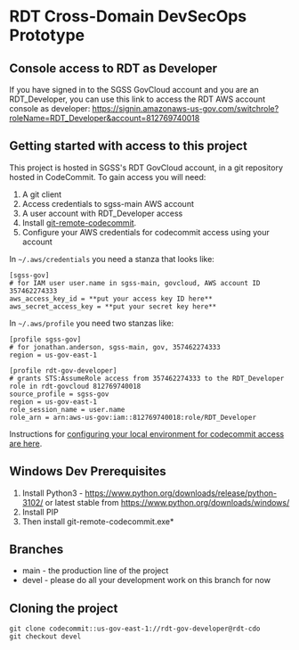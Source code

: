 # RDT Cross-Domain DevSecOps Prototype

## Console access to RDT as Developer

If you have signed in to the SGSS GovCloud account and you are an RDT_Developer, you can use this link to access the RDT AWS account console as developer:
https://signin.amazonaws-us-gov.com/switchrole?roleName=RDT_Developer&account=812769740018

## Getting started with access to this project

This project is hosted in SGSS's RDT GovCloud account, in a git repository hosted in CodeCommit.  To gain access you will need:

1. A git client
2. Access credentials to sgss-main AWS account
3. A user account with RDT_Developer access
4. Install [git-remote-codecommit](https://docs.aws.amazon.com/codecommit/latest/userguide/temporary-access.html?icmpid=docs_acc_console_connect#tc-role).
5. Configure your AWS credentials for codecommit access using your account

In `~/.aws/credentials` you need a stanza that looks like:

    [sgss-gov]
    # for IAM user user.name in sgss-main, govcloud, AWS account ID 357462274333
    aws_access_key_id = **put your access key ID here**
    aws_secret_access_key = **put your secret key here**

In `~/.aws/profile` you need two stanzas like:

    [profile sgss-gov]
    # for jonathan.anderson, sgss-main, gov, 357462274333
    region = us-gov-east-1

    [profile rdt-gov-developer]
    # grants STS:AssumeRole access from 357462274333 to the RDT_Developer role in rdt-govcloud 812769740018
    source_profile = sgss-gov
    region = us-gov-east-1
    role_session_name = user.name
    role_arn = arn:aws-us-gov:iam::812769740018:role/RDT_Developer

Instructions for [configuring your local environment for codecommit access are here](https://docs.aws.amazon.com/codecommit/latest/userguide/temporary-access.html?icmpid=docs_acc_console_connect#tc-role).

## Windows Dev Prerequisites

1. Install Python3 - https://www.python.org/downloads/release/python-3102/ or latest stable from https://www.python.org/downloads/windows/ 
2. Install PIP
3. Then install git-remote-codecommit.exe*


## Branches
   - main - the production line of the project
   - devel - please do all your development work on this branch for now

## Cloning the project

    git clone codecommit::us-gov-east-1://rdt-gov-developer@rdt-cdo
    git checkout devel